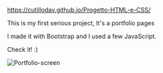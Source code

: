 https://cutillodav.github.io/Progetto-HTML-e-CSS/

This is my first serious project, It's a portfolio pages

I made it with Bootstrap and I used a few JavaScript.

Check it! :)

![Portfolio-screen](https://github.com/CutilloDav/Progetto-HTML-e-CSS/assets/164045243/127ecb7a-1928-410a-943f-7d18513d3efa)
